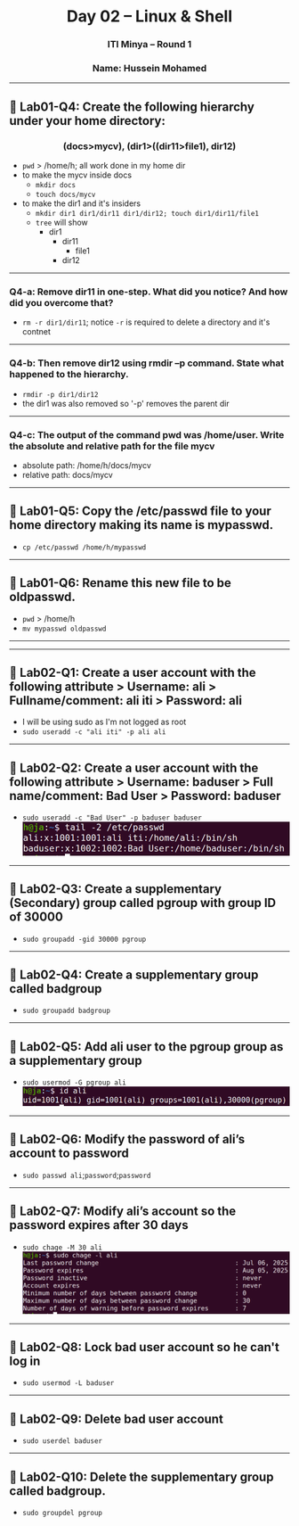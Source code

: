 <h1 align="center">Day 02 – Linux & Shell</h1>
<h3 align="center">ITI Minya – Round 1</h3>
<h3 align="center">Name: Hussein Mohamed</h3>

---

## 🔸 Lab01-Q4: Create the following hierarchy under your home directory:
<h3 align="center"> (docs>mycv), (dir1>((dir11>file1), dir12)</h3>

- `pwd` > /home/h; all work done in my home dir
- to make the mycv inside docs
  - `mkdir docs`
  - `touch docs/mycv`
- to make the dir1 and it's insiders
  - `mkdir dir1 dir1/dir11 dir1/dir12; touch dir1/dir11/file1`
  - `tree` will show
    - dir1  
      - dir11  
          - file1  
      - dir12
---
### Q4-a: Remove dir11 in one-step. What did you notice? And how did you overcome that?

- `rm -r dir1/dir11`; notice `-r` is required to delete a directory and it's contnet  
---
### Q4-b: Then remove dir12 using rmdir –p command. State what happened to the hierarchy.

- `rmdir -p dir1/dir12`
- the dir1 was also removed so '-p' removes the parent dir
---
### Q4-c: The output of the command pwd was /home/user. Write the absolute and relative path for the file mycv

- absolute path: /home/h/docs/mycv
- relative path: docs/mycv 

---
## 🔸 Lab01-Q5: Copy the /etc/passwd file to your home directory making its name is mypasswd.

- `cp /etc/passwd /home/h/mypasswd`

---
## 🔸 Lab01-Q6: Rename this new file to be oldpasswd.

- `pwd` > /home/h
- `mv mypasswd oldpasswd`

---
---
## 🔸 Lab02-Q1: Create a user account with the following attribute > Username: ali > Fullname/comment: ali iti > Password: ali

-  I will be using sudo as I'm not logged as root
- `sudo useradd -c "ali iti" -p ali ali`

---
## 🔸 Lab02-Q2: Create a user account with the following attribute > Username: baduser > Full name/comment: Bad User > Password: baduser

- `sudo useradd -c "Bad User" -p baduser baduser`
![users](001.png)
---
## 🔸 Lab02-Q3: Create a supplementary (Secondary) group called pgroup with group ID of 30000

- `sudo groupadd -gid 30000 pgroup`

---
## 🔸 Lab02-Q4: Create a supplementary group called badgroup

- `sudo groupadd badgroup`

---
## 🔸 Lab02-Q5: Add ali user to the pgroup group as a supplementary group

-  `sudo usermod -G pgroup ali`
![pgroup](002.png)
---
## 🔸 Lab02-Q6: Modify the password of ali’s account to password

-  `sudo passwd ali`;`password`;`password`

---
## 🔸 Lab02-Q7: Modify ali’s account so the password expires after 30 days

-  `sudo chage -M 30 ali`
![expire](003.png)
---
## 🔸 Lab02-Q8: Lock bad user account so he can't log in

-  `sudo usermod -L baduser`

---
## 🔸 Lab02-Q9: Delete bad user account

-  `sudo userdel baduser`

---
## 🔸 Lab02-Q10: Delete the supplementary group called badgroup.

-  `sudo groupdel pgroup`

